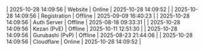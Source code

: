 | 2025-10-28 14:09:56 | Website | Online | 2025-10-28 14:09:52 |
| 2025-10-28 14:09:56 | Registration | Offline | 2025-09-09 16:40:23 |
| 2025-10-28 14:09:56 | Auth Server | Offline | 2025-08-18 09:33:31 |
| 2025-10-28 14:09:56 | Kezan (PvE) | Offline | 2025-10-11 12:51:30 |
| 2025-10-28 14:09:56 | Gurubashi (PvP) | Offline | 2025-08-23 21:44:06 |
| 2025-10-28 14:09:56 | Cloudflare | Online | 2025-10-28 14:09:52 |
